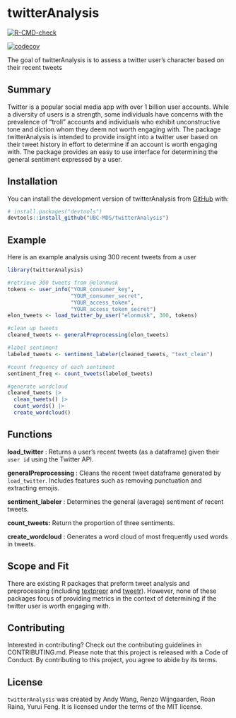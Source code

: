 
<!-- README.md is generated from README.Rmd. Please edit that file -->

# twitterAnalysis

<!-- badges: start -->

[![R-CMD-check](https://github.com/UBC-MDS/twitterAnalysis/actions/workflows/R-CMD-check.yaml/badge.svg)](https://github.com/UBC-MDS/twitterAnalysis/actions/workflows/R-CMD-check.yaml)
<!-- badges: end -->

[![codecov](https://codecov.io/gh/UBC-MDS/twitterAnalysis/branch/main/graph/badge.svg?token=DFKT41R1q0)](https://codecov.io/gh/UBC-MDS/twitterAnalysis)

The goal of twitterAnalysis is to assess a twitter user’s character
based on their recent tweets

## Summary

Twitter is a popular social media app with over 1 billion user accounts.
While a diversity of users is a strength, some individuals have concerns
with the prevalence of “troll” accounts and individuals who exhibit
unconstructive tone and diction whom they deem not worth engaging with.
The package twitterAnalysis is intended to provide insight into a
twitter user based on their tweet history in effort to determine if an
account is worth engaging with. The package provides an easy to use
interface for determining the general sentiment expressed by a user.

## Installation

You can install the development version of twitterAnalysis from
[GitHub](https://github.com/) with:

``` r
# install.packages("devtools")
devtools::install_github("UBC-MDS/twitterAnalysis")
```

## Example

Here is an example analysis using 300 recent tweets from a user

``` r
library(twitterAnalysis)

#retrieve 300 tweets from @elonmusk
tokens <- user_info("YOUR_consumer_key", 
                    "YOUR_consumer_secret", 
                    "YOUR_access_token", 
                    "YOUR_access_token_secret")
elon_tweets <- load_twitter_by_user("elonmusk", 300, tokens)

#clean up tweets
cleaned_tweets <- generalPreprocessing(elon_tweets)

#label sentiment
labeled_tweets <- sentiment_labeler(cleaned_tweets, "text_clean")

#count frequency of each sentiment
sentiment_freq <- count_tweets(labeled_tweets)

#generate wordcloud
cleaned_tweets |> 
  clean_tweets() |> 
  count_words() |> 
  create_wordcloud()
```

## Functions

**load_twitter** : Returns a user’s recent tweets (as a dataframe) given
their `user id` using the Twitter API.

**generalPreprocessing** : Cleans the recent tweet dataframe generated
by `load_twitter`. Includes features such as removing punctuation and
extracting emojis.

**sentiment_labeler** : Determines the general (average) sentiment of
recent tweets.

**count_tweets:** Return the proportion of three sentiments.

**create_wordcloud** : Generates a word cloud of most frequently used
words in tweets.

## Scope and Fit

There are existing R packages that preform tweet analysis and
preprocessing (including
[textprepr](https://github.com/UBC-MDS/textprepr) and
[tweetr](https://github.com/UBC-MDS/tweetr)). However, none of these
packages focus of providing metrics in the context of determining if the
twitter user is worth engaging with.

## Contributing

Interested in contributing? Check out the contributing guidelines in
CONTRIBUTING.md. Please note that this project is released with a Code
of Conduct. By contributing to this project, you agree to abide by its
terms.

## License

`twitterAnalysis` was created by Andy Wang, Renzo Wijngaarden, Roan
Raina, Yurui Feng. It is licensed under the terms of the MIT license.
